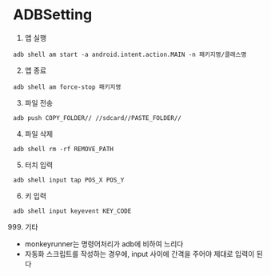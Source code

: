 # ADBSetting

1. 앱 실행
```
adb shell am start -a android.intent.action.MAIN -n 패키지명/클래스명
```

2. 앱 종료
```
adb shell am force-stop 패키지명
```

3. 파일 전송
```
adb push COPY_FOLDER// //sdcard//PASTE_FOLDER//
```

4. 파일 삭제
```
adb shell rm -rf REMOVE_PATH
```

5. 터치 입력
```
adb shell input tap POS_X POS_Y
```

6. 키 입력
```
adb shell input keyevent KEY_CODE
```




999. 기타
- monkeyrunner는 명령어처리가 adb에 비하여 느리다
- 자동화 스크립트를 작성하는 경우에, input 사이에 간격을 주어야 제대로 입력이 된다
